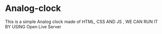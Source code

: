 # Analog-clock
This is a simple Analog clock made of HTML, CSS AND JS , WE CAN RUN IT BY USING Open Live Server
